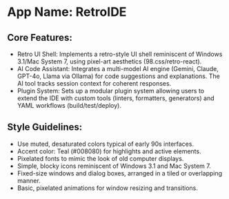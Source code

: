 # **App Name**: RetroIDE

## Core Features:

- Retro UI Shell: Implements a retro-style UI shell reminiscent of Windows 3.1/Mac System 7, using pixel-art aesthetics (98.css/retro-react).
- AI Code Assistant: Integrates a multi-model AI engine (Gemini, Claude, GPT-4o, Llama via Ollama) for code suggestions and explanations. The AI tool tracks session context for coherent responses.
- Plugin System: Sets up a modular plugin system allowing users to extend the IDE with custom tools (linters, formatters, generators) and YAML workflows (build/test/deploy).

## Style Guidelines:

- Use muted, desaturated colors typical of early 90s interfaces.
- Accent color: Teal (#008080) for highlights and active elements.
- Pixelated fonts to mimic the look of old computer displays.
- Simple, blocky icons reminiscent of Windows 3.1 and Mac System 7.
- Fixed-size windows and dialog boxes, arranged in a tiled or overlapping manner.
- Basic, pixelated animations for window resizing and transitions.